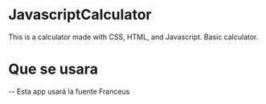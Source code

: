 # JavascriptCalculator
This is  a calculator made with CSS, HTML, and Javascript. Basic calculator.


# Que se usara
-- Esta app usará la fuente Franceus